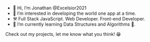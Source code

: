 - 👋 Hi, I’m Jonathan @Excelsior2021
- 👀 I’m interested in developing the world one app at a time.
- ⚒️ Full Stack JavaScript. Web Developer. Front-end Developer.
- 🌱 I’m currently learning Data Structures and Algorithms 😬.


Check out my projects, let me know what you think! 😁

<!---
Excelsior2021/Excelsior2021 is a ✨ special ✨ repository because its `README.md` (this file) appears on your GitHub profile.
You can click the Preview link to take a look at your changes.
--->
